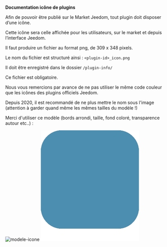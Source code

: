 **Documentation icône de plugins**

Afin de pouvoir être publié sur le Market Jeedom, tout plugin doit disposer d’une icône.

Cette icône sera celle affichée pour les utilisateurs, sur le market et depuis l’interface Jeedom.

Il faut produire un fichier au format png, de 309 x 348 pixels.

Le nom du fichier est structuré ainsi : `<plugin-id>_icon.png`

Il doit être enregistré dans le dossier `/plugin-info/`

Ce fichier est obligatoire.

Nous vous remercions par avance de ne pas utiliser le même code couleur que les icônes des plugins officiels Jeedom.

Depuis 2020, il est recommandé de ne plus mettre le nom sous l'image (attention à garder quand même les mêmes tailles du modèle !)

Merci d'utiliser ce modèle (bords arrondi, taille, fond coloré, transparence autour etc..) :

![modele-icone](images/plugin-Jeedom-px.jpg)
![modele-icon](images/template_icon.png)
